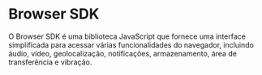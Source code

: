 # Browser SDK

O Browser SDK é uma biblioteca JavaScript que fornece uma interface simplificada para acessar várias funcionalidades do navegador, incluindo áudio, vídeo, geolocalização, notificações, armazenamento, área de transferência e vibração.
